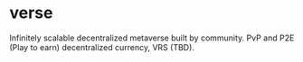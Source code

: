 # verse
Infinitely scalable decentralized metaverse built by community. PvP and P2E (Play to earn) decentralized currency, VRS (TBD).
